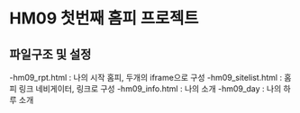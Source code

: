 # HM09 첫번째 홈피 프로젝트

## 파일구조 및 설정
-hm09_rpt.html : 나의 시작 홈피, 두개의  iframe으로 구성
-hm09_sitelist.html : 홈피 링크 네비게이터, 링크로 구성
-hm09_info.html : 나의 소개
-hm09_day : 나의 하루 소개
